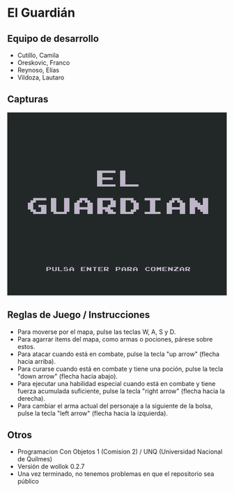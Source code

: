 # El Guardián

## Equipo de desarrollo

- Cutillo, Camila
- Oreskovic, Franco
- Reynoso, Elías
- Vildoza, Lautaro

## Capturas

![Titulo](fondoTitulo1.png)

## Reglas de Juego / Instrucciones

 - Para moverse por el mapa, pulse las teclas W, A, S y D.
 - Para agarrar items del mapa, como armas o pociones, párese sobre estos.
 - Para atacar cuando está en combate, pulse la tecla "up arrow" (flecha hacia arriba).
 - Para curarse cuando está en combate y tiene una poción, pulse la tecla "down arrow" (flecha hacia abajo).
 - Para ejecutar una habilidad especial cuando está en combate y tiene fuerza acumulada suficiente, pulse la tecla "right arrow" (flecha hacia la derecha).
 - Para cambiar el arma actual del personaje a la siguiente de la bolsa, pulse la tecla "left arrow" (flecha hacia la izquierda).


## Otros

- Programacion Con Objetos 1 (Comision 2) / UNQ (Universidad Nacional de Quilmes)
- Versión de wollok 0.2.7
- Una vez terminado, no tenemos problemas en que el repositorio sea público
